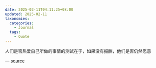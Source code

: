 ```yaml
---
date: 2025-02-11T04:11:25+08:00
updated: 2025-02-11
taxonomies:
  categories:
    - Journal
  tags:
    - Quote
---
```


人们是否热爱自己所做的事情的测试在于，如果没有报酬，他们是否仍然愿意

— [source](https://paulgraham.com/love.html)
